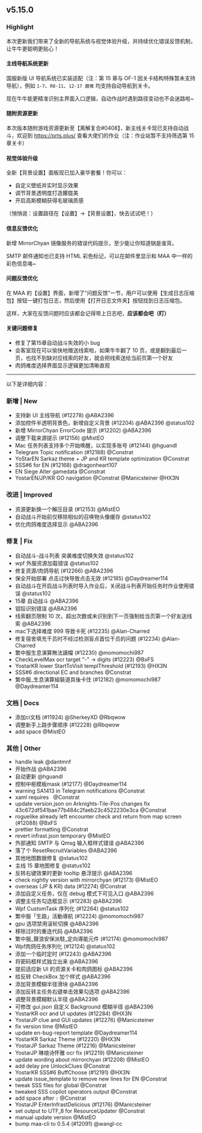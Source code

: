 ## v5.15.0

### Highlight

本次更新我们带来了全新的导航系统与视觉体验升级，并持续优化错误反馈机制，让牛牛更聪明更贴心！

#### 主线导航系统更新

国服新版 UI 导航系统已实装适配（注：第 15 章与 OF-1 因关卡结构特殊暂未支持导航），例如 `1-7`、`R8-11`、`12-17 磨难` 均支持自动导航到关卡。

现在牛牛能更精准识别主界面入口逻辑，自动作战时遇到路径变动也不会迷路啦~

#### 随附资源更新

本次版本随附游戏资源更新至【离解复合#0408】，新主线关卡现已支持自动战斗，欢迎到 <https://prts.plus/> 查看大佬们的作业（注：作业站暂不支持筛选第 15 章关卡）

#### 视觉体验升级

全新【背景设置】面板现已加入豪华套餐！你可以：

- 自定义壁纸并实时显示效果
- 调节背景透明度打造朦胧美
- 开启高斯模糊获得毛玻璃质感

（悄悄说：设置路径在【设置】→【背景设置】，快去试试吧！）

#### 信息反馈优化

新增 MirrorChyan 镜像服务的错误代码提示，至少能让你知道锅是谁背。

SMTP 邮件通知也已支持 HTML 彩色标记，可以在邮件里显示和 MAA 中一样的彩色信息咯~

#### 问题反馈优化

在 MAA 的【设置】界面，新增了“问题反馈”一节，用户可以使用【生成日志压缩包】按钮一键打包日志，然后使用【打开日志文件夹】按钮找到日志压缩包。

这样，大家在反馈问题时应该都会记得带上日志吧，**应该都会吧（盯）**

#### 关键问题修复

- 修复了第15章自动战斗失效的小 bug
- 会客室现在可以愉快地赠送线索啦，如果牛牛翻了 10 页，或是翻到最后一页，也找不到缺对应线索的好友，就会把线索送给当前页第一个好友
- 肉鸽难度选择界面显示逻辑更加清晰直观

----

以下是详细内容：

### 新增 | New

* 支持新 UI 主线导航 (#12278) @ABA2396
* 添加控件半透明背景色，新增自定义背景 (#12204) @ABA2396 @status102
* 新增 MirrorChyan ErrorCode 提示 (#12202) @ABA2396
* 调整下载来源提示 (#12156) @MistEO
* Mac 任务列表支持多个开始唤醒，以实现多账号 (#12144) @hguandl
* Telegram Topic notification (#12188) @Constrat
* YoStarEN Sarkaz theme + JP and KR template optimization @Constrat
* SSS#6 for EN (#12168) @dragonheart107
* EN Siege Alter gamedata @Constrat
* YostarEN/JP/KR GO navigation @Constrat @Manicsteiner @HX3N

### 改进 | Improved

* 资源更新换一个解压目录 (#12153) @MistEO
* 自动战斗开始前仅移除相似的召唤物头像缓存 @status102
* 优化肉鸽难度选择显示 @ABA2396

### 修复 | Fix

* 自动战斗-战斗列表 突袭难度切换失效 @status102
* wpf 外服资源加载错误 @status102
* 修复资源/肉鸽导航 (#12266) @ABA2396
* 保全开始部署 点击过快导致点击无效 (#12185) @Daydreamer114
* 自动战斗在开启战斗列表时导入作业后，关闭战斗列表开始任务时作业使用错误 @status102
* 15章 自动战斗 @ABA2396
* 钼铅识别错误 @ABA2396
* 线索翻页限制 10 次，超出次数或未识别到下一页强制给当页第一个好友送线索 @ABA2396
* mac下选择难度 999 导致卡死 (#12235) @Alan-Charred
* 修复宿舍填充干员时不经过检测盲点首位干员的问题 (#12234) @Alan-Charred
* 繁中服生息演算無法讀檔 (#12230) @momomochi987
* CheckLevelMax ocr target "-" -> digits (#12223) @BxFS
* YostarKR lower StartToVisit templThreshold (#12193) @HX3N
* SSS#6 directional EC and branches @Constrat
* 繁中服_生息演算組裝道具後卡住 (#12182) @momomochi987 @Daydreamer114

### 文档 | Docs

* 添加ci文档 (#11924) @SherkeyXD @Rbqwow
* 调整新手上路步骤顺序 (#12228) @Rbqwow
* add space @MistEO

### 其他 | Other

* handle leak @dantmnf
* 开始作战 @ABA2396
* 自动更新 @hguandl
* 控制中枢模板mask (#12177) @Daydreamer114
* warning SA1413 in Telegram notifications @Constrat
* xaml requires &#160; @Constrat
* update version.json on Arknights-Tile-Pos changes fix 43c672df541bae77b484c2faeb23c4522230e3ca @Constrat
* roguelike already left encounter check and return from map screen (#12088) @BxFS
* prettier formatting @Constrat
* revert infrast.json temporary @MistEO
* 外部通知 SMTP 与 Qmsg 输入框样式错误 @ABA2396
* 落了个 ResetRecruitVariables @ABA2396
* 其他地图数据修复 @status102
* 主线 15 章地图修复 @status102
* 反转右键效果时更新 tooltip 悬浮提示 @ABA2396
* check nightly version with mirrorchyan (#12173) @MistEO
* overseas (JP & KR) data (#12274) @Constrat
* 添加自定义任务，仅在 debug 模式下可见入口 @ABA2396
* 调整主任务勾选框显示 (#12283) @ABA2396
* Wpf CustomTask 序列化 (#12264) @status102
* 繁中服「生路」活動導航 (#12224) @momomochi987
* gpu 选项禁用滚轮切换 @ABA2396
* 移除过时的重连代码 @ABA2396
* 繁中服_聲浪安保派駐_定向導能元件 (#12174) @momomochi987
* Wpf肉鸽任务序列化 (#12124) @status102
* 添加一个临时定时 (#12243) @ABA2396
* 将密码框样式独立出来 @ABA2396
* 提前适应新 UI 的资源关卡和肉鸽图标 @ABA2396
* 给反转 CheckBox 加个样式 @ABA2396
* 添加背景模糊半径滑块 @ABA2396
* 添加反转主任务右键单击效果勾选项 @ABA2396
* 调整背景模糊默认半径 @ABA2396
* 可修改 gui.json 自定义 Background 模糊半径 @ABA2396
* YostarKR ocr and UI updates (#12284) @HX3N
* YostarJP clue and GUI updates (#12276) @Manicsteiner
* fix version time @MistEO
* update en-bug-report template @Daydreamer114
* YostarKR Sarkaz Theme (#12220) @HX3N
* YostarJP Sarkaz Theme (#12216) @Manicsteiner
* YostarJP 琳琅诗怀雅 ocr fix (#12219) @Manicsteiner
* update wording about mirrorchyan (#12208) @MistEO
* add delay pre UnlockClues @Constrat
* YostarKR SSS#6 BuffChoose (#12191) @HX3N
* update issue_template to remove new lines for EN @Constrat
* tweak SSS files for global @Constrat
* tweaked SSS copilot operators output @Constrat
* add space after `:` @Constrat
* YostarJP EnterInfrastDelicious (#12176) @Manicsteiner
* set output to UTF_8 for ResourceUpdater @Constrat
* manual update version @MistEO
* bump maa-cli to 0.5.4 (#12091) @wangl-cc
